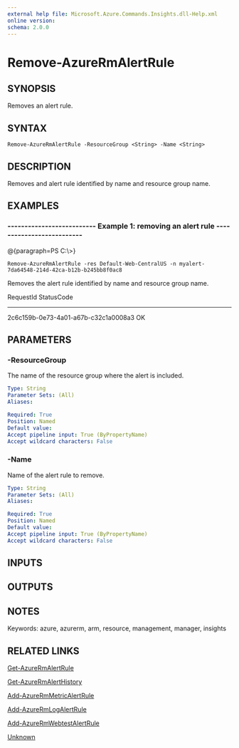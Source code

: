 ```yaml
---
external help file: Microsoft.Azure.Commands.Insights.dll-Help.xml
online version: 
schema: 2.0.0
---
```


# Remove-AzureRmAlertRule
## SYNOPSIS
Removes an alert rule.

## SYNTAX

```
Remove-AzureRmAlertRule -ResourceGroup <String> -Name <String>
```

## DESCRIPTION
Removes and alert rule identified by name and resource group name.

## EXAMPLES

### --------------------------  Example 1: removing an alert rule  --------------------------
@{paragraph=PS C:\\\>}

```
Remove-AzureRmAlertRule -res Default-Web-CentralUS -n myalert-7da64548-214d-42ca-b12b-b245bb8f0ac8
```

Removes the alert rule identified by name and resource group name.

RequestId                                                                                                    StatusCode
---------                                                                                                    ----------
2c6c159b-0e73-4a01-a67b-c32c1a0008a3                                                                                 OK

## PARAMETERS

### -ResourceGroup
The name of the resource group where the alert is included.

```yaml
Type: String
Parameter Sets: (All)
Aliases: 

Required: True
Position: Named
Default value: 
Accept pipeline input: True (ByPropertyName)
Accept wildcard characters: False
```

### -Name
Name of the alert rule to remove.

```yaml
Type: String
Parameter Sets: (All)
Aliases: 

Required: True
Position: Named
Default value: 
Accept pipeline input: True (ByPropertyName)
Accept wildcard characters: False
```

## INPUTS

## OUTPUTS

## NOTES
Keywords: azure, azurerm, arm, resource, management, manager, insights

## RELATED LINKS

[Get-AzureRmAlertRule]()

[Get-AzureRmAlertHistory]()

[Add-AzureRmMetricAlertRule]()

[Add-AzureRmLogAlertRule]()

[Add-AzureRmWebtestAlertRule]()

[Unknown]()

